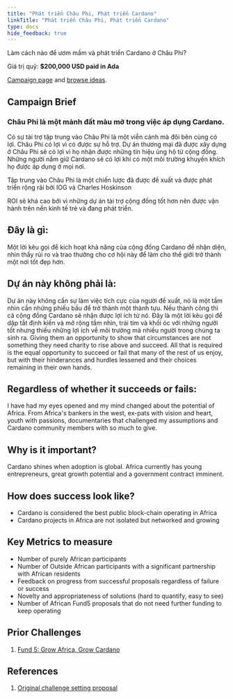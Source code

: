 ```yaml
---
title: "Phát triển Châu Phi, Phát triển Cardano"
linkTitle: "Phát triển Châu Phi, Phát triển Cardano"
type: docs
hide_feedback: true
---
```

Làm cách nào để ươm mầm và phát triển Cardano ở Châu Phi?

Giá trị quỹ: **$200,000 USD paid in Ada**

[Campaign page](https://cardano.ideascale.com/a/campaign-home/26108) and [browse ideas](https://cardano.ideascale.com/a/ideas/top/campaign-filter/byids/campaigns/26108/stage/unspecified).

## Campaign Brief

### Châu Phi là một mảnh đất màu mỡ trong việc áp dụng Cardano.

Có sự tài trợ tập trung vào Châu Phi là một viễn cảnh mà đôi bên cùng có lợi. Châu Phi có lợi vì có được sự hỗ trợ. Dự án thương mại đã được xây dựng ở Châu Phi sẽ có lợi vì họ nhận được những tín hiệu ủng hộ từ cộng đồng. Những người nắm giữ Cardano sẽ có lợi khi có một môi trường khuyến khích họ được áp dụng ở mọi nơi.

Tập trung vào Châu Phi là một chiến lược đã được đề xuất và được phát triển rộng rãi bởi IOG và Charles Hoskinson

ROI sẽ khá cao bởi vì những dự án tài trợ cộng đồng tốt hơn nên được vận hành trên nền kinh tế trẻ và đang phát triển.

## Đây là gì:

Một lời kêu gọi để kích hoạt khả năng của cộng đồng Cardano để nhận diện, nhìn thấy rủi ro và trao thưởng cho cơ hội này để làm cho thế giới trở thành một nơi tốt đẹp hơn.

## Dự án này không phải là:

Dự án này không cần sự làm việc tích cực của người đề xuất, nó là một tầm nhìn cần những phiếu bầu để trở thành một thành tựu. Nếu thành công thì cả cộng đồng Cardano sẽ nhận được lợi ích từ nó. Đây là một lời kêu gọi để dập tắt định kiến và mở rộng tầm nhìn, trái tim và khối óc với những người tốt nhưng thiếu những lợi ích về môi trường mà nhiều người trong chúng ta sinh ra. Giving them an opportunity to show that circumstances are not something they need charity to rise above and succeed. All that is required is the equal opportunity to succeed or fail that many of the rest of us enjoy, but with their hinderances and hurdles lessened and their choices remaining in their own hands.

## Regardless of whether it succeeds or fails:

I have had my eyes opened and my mind changed about the potential of Africa. From Africa's bankers in the west, ex-pats with vision and heart, youth with passions, documentaries that challenged my assumptions and Cardano community members with so much to give.

## Why is it important?

Cardano shines when adoption is global. Africa currently has young entrepreneurs, great growth potential and a government contract imminent.

## How does success look like?

- Cardano is considered the best public block-chain operating in Africa
- Cardano projects in Africa are not isolated but networked and growing

## Key Metrics to measure

- Number of purely African participants
- Number of Outside African participants with a significant partnership with African residents
- Feedback on progress from successful proposals regardless of failure or success
- Novelty and appropriateness of solutions (hard to quantify, easy to see)
- Number of African Fund5 proposals that do not need further funding to keep operating

## Prior Challenges

1. [Fund 5: Grow Africa, Grow Cardano](https://cardano.ideascale.com/a/campaign-home/25947)

## References

1. [Original challenge setting proposal](https://cardano.ideascale.com/a/dtd/Grow-Africa-Grow-Cardano/333079-48088)